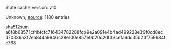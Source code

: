 State cache version: v10

Unknown, [source](https://dxvkcachehost.codepotatoes.de): 1180 entries

sha512sum a6f8b68571cf4bfcfc716434782288fcb9e2a091e4b4ad499228e39f0cd8ecd70339a3f7ea844a9946c28e100e857e0b20d2df33cefa6dc35b23f759684fc768
